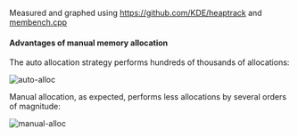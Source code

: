 Measured and graphed using https://github.com/KDE/heaptrack and [membench.cpp](../../bench/membench.cpp)

#### Advantages of manual memory allocation

The auto allocation strategy performs hundreds of thousands of allocations:

![auto-alloc](./auto-alloc.png)

Manual allocation, as expected, performs less allocations by several orders of magnitude:

![manual-alloc](./manual-alloc.png)
